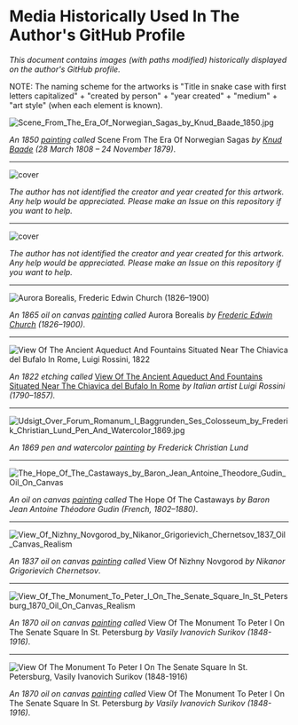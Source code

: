 # Media Historically Used In The Author's GitHub Profile

_This document contains images (with paths modified) historically displayed on the author's GitHub profile._

NOTE: The naming scheme for the artworks is "Title in snake case with first letters capitalized" + "created by person" + "year created" + "medium" + "art style" (when each element is known).



![Scene_From_The_Era_Of_Norwegian_Sagas_by_Knud_Baade_1850.jpg](https://github.com/AFg6K7h4fhy2/AFg6K7h4fhy2/raw/main/profile/Scene_From_The_Era_Of_Norwegian_Sagas_by_Knud_Baade_1850.jpg)

_An 1850 [painting](https://useum.org/artwork/Scene-from-the-Era-of-Norwegian-Sagas-Knud-Baade-1850) called_ Scene From The Era Of Norwegian Sagas _by [Knud Baade](https://en.wikipedia.org/wiki/Knud_Baade) (28 March 1808 – 24 November 1879)_.


---


![cover](https://github.com/AFg6K7h4fhy2/AFg6K7h4fhy2/raw/main/profile/unidentified_02.jpg)

_The author has not identified the creator and year created for this artwork. Any help would be appreciated. Please make an Issue on this repository if you want to help._


---

![cover](https://github.com/AFg6K7h4fhy2/AFg6K7h4fhy2/raw/main/profile/unidentified_01.jpg)

_The author has not identified the creator and year created for this artwork. Any help would be appreciated. Please make an Issue on this repository if you want to help._

---

![Aurora Borealis, Frederic Edwin Church (1826–1900)](https://github.com/AFg6K7h4fhy2/AFg6K7h4fhy2/raw/main/profile/Aurora_Borealis_Frederic_Edwin_Church_1865_Oil_On_Canvas_Romanticism.jpg)


_An 1865 oil on canvas [painting](https://en.wikipedia.org/wiki/Aurora_Borealis_(painting)) called_ Aurora Borealis _by [Frederic Edwin Church](https://en.wikipedia.org/wiki/Frederic_Edwin_Church) (1826–1900)_.


---


![View Of The Ancient Aqueduct And Fountains Situated Near The Chiavica del Bufalo In Rome,  Luigi Rossini, 1822](https://github.com/AFg6K7h4fhy2/AFg6K7h4fhy2/raw/main/profile/View_Of_The_Ancient_Aquaduct_And_Fountains_Situated_Near_The_Chiavica_del_Bufalo_In_Rome.jpg)

_An 1822 etching called_ [View Of The Ancient Aqueduct And Fountains Situated Near The Chiavica del Bufalo In Rome](https://www.metmuseum.org/art/collection/search/400234) _by Italian artist Luigi Rossini (1790–1857)._


---


![Udsigt_Over_Forum_Romanum_I_Baggrunden_Ses_Colosseum_by_Frederik_Christian_Lund_Pen_And_Watercolor_1869.jpg](https://github.com/AFg6K7h4fhy2/AFg6K7h4fhy2/raw/main/profile/Udsigt_Over_Forum_Romanum_I_Baggrunden_Ses_Colosseum_by_Frederik_Christian_Lund_Pen_And_Watercolor_1869.jpg)

_An 1869 pen and watercolor [painting](https://commons.wikimedia.org/wiki/File:Frederik_Christian_Lund_-_Udsigt_over_Forum_Romanum._I_baggrunden_ses_Colosseum._-_1869.png) by Frederick Christian Lund_


---

![The_Hope_Of_The_Castaways_by_Baron_Jean_Antoine_Theodore_Gudin_Oil_On_Canvas](https://github.com/AFg6K7h4fhy2/AFg6K7h4fhy2/raw/main/profile/The_Hope_Of_The_Castaways_by_Baron_Jean_Antoine_Theodore_Gudin_Oil_On_Canvas.jpg)


_An oil on canvas [painting](https://www.artnet.com/artists/baron-jean-antoine-th%C3%A9odore-gudin/the-hope-of-the-castaways-pTUnTF-H1RhF7xHdCirEHA2) called_ The Hope Of The Castaways _by Baron Jean Antoine Théodore Gudin (French, 1802–1880)_.


---


![View_Of_Nizhny_Novgorod_by_Nikanor_Grigorievich_Chernetsov_1837_Oil_Canvas_Realism](https://github.com/AFg6K7h4fhy2/AFg6K7h4fhy2/raw/main/profile/View_Of_The_Monument_To_Peter_I_On_The_Senate_Square_In_St_Petersburg_1870_Oil_On_Canvas_Realism.jpg)

_An 1837 oil on canvas [painting](https://arthive.com/artists/713~Nikanor_Grigorievich_Chernetsov/works/487388~View_Of_Nizhny_Novgorod_1837) called_ View Of Nizhny Novgorod _by Nikanor Grigorievich Chernetsov_.



---

![View_Of_The_Monument_To_Peter_I_On_The_Senate_Square_In_St_Petersburg_1870_Oil_On_Canvas_Realism](https://github.com/AFg6K7h4fhy2/AFg6K7h4fhy2/raw/main/profile/View_Of_The_Monument_To_Peter_I_On_The_Senate_Square_In_St_Petersburg_1870_Oil_On_Canvas_Realism.jpg)


_An 1870 oil on canvas [painting](https://culturical.com/view-of-the-monument-to-peter-i-on-senate-square-in-st-petersburg/) called_ View Of The Monument To Peter I On The Senate Square In St. Petersburg _by Vasily Ivanovich Surikov (1848-1916)_.


---

![View Of The Monument To Peter I On The Senate Square In St. Petersburg, Vasily Ivanovich Surikov (1848-1916)](https://github.com/AFg6K7h4fhy2/AFg6K7h4fhy2/raw/main/profile/View_Of_The_Monument_To_Peter_I_On_The_Senate_Square_In_St_Petersburg_1870_Oil_On_Canvas_Realism.jpg)

_An 1870 oil on canvas [painting](https://culturical.com/view-of-the-monument-to-peter-i-on-senate-square-in-st-petersburg/) called_ View Of The Monument To Peter I On The Senate Square In St. Petersburg _by Vasily Ivanovich Surikov (1848-1916)_.
